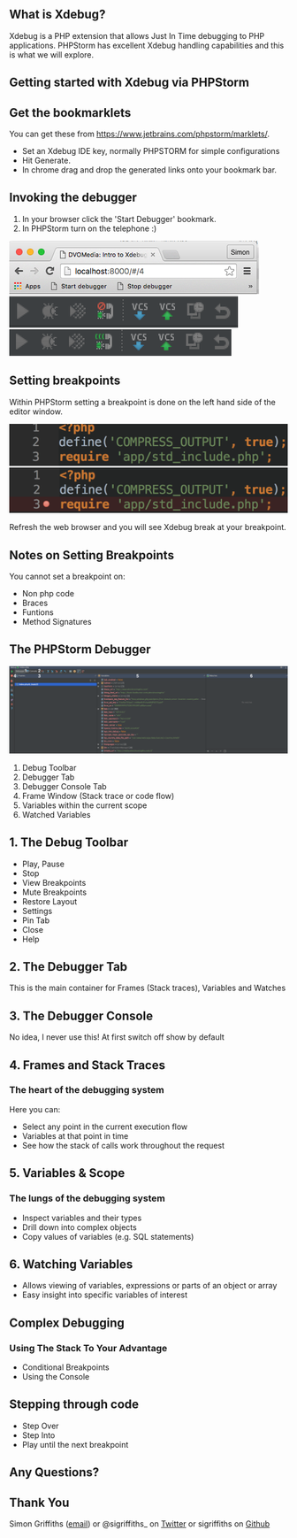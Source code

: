 ## What is Xdebug?

Xdebug is a PHP extension that allows Just In Time debugging to PHP applications.  PHPStorm has excellent Xdebug
handling capabilities and this is what we will explore.



## Getting started with Xdebug via PHPStorm



## Get the bookmarklets

You can get these from https://www.jetbrains.com/phpstorm/marklets/.

* Set an Xdebug IDE key, normally PHPSTORM for simple configurations    <!-- .element: class="fragment" data-fragment-index="1" -->
* Hit Generate.                                                         <!-- .element: class="fragment" data-fragment-index="2" -->
* In chrome drag and drop the generated links onto your bookmark bar.   <!-- .element: class="fragment" data-fragment-index="3" -->



## Invoking the debugger

1. In your browser click the 'Start Debugger' bookmark.
1. In PHPStorm turn on the telephone :)

<img src="img/chrome-bookmarks.png"><br />
<img src="img/listener-off.png">
<img src="img/listener-on.png">



## Setting breakpoints

Within PHPStorm setting a breakpoint is done on the left hand side of the editor window.

<img src="img/breakpoint-unset.png">                                    <!-- .element: class="fragment" data-fragment-index="1" -->
<img src="img/breakpoint-set.png">                                      <!-- .element: class="fragment" data-fragment-index="2" -->

Refresh the web browser and you will see Xdebug break at your breakpoint.<!-- .element: class="fragment" data-fragment-index="2" -->



## Notes on Setting Breakpoints

You cannot set a breakpoint on:
* Non php code
* Braces
* Funtions
* Method Signatures



## The PHPStorm Debugger

<img src="img/PHPStorm-Debug-Tab.png">

1. Debug Toolbar
2. Debugger Tab
3. Debugger Console Tab
4. Frame Window (Stack trace or code flow)
5. Variables within the current scope
6. Watched Variables



## 1. The Debug Toolbar

* Play, Pause
* Stop
* View Breakpoints
* Mute Breakpoints
* Restore Layout
* Settings
* Pin Tab
* Close
* Help



## 2. The Debugger Tab

This is the main container for Frames (Stack traces), Variables and Watches



## 3. The Debugger Console

No idea, I never use this!
At first switch off show by default



## 4. Frames and Stack Traces

### The heart of the debugging system
Here you can:
* Select any point in the current execution flow
* Variables at that point in time
* See how the stack of calls work throughout the request



## 5. Variables & Scope

### The lungs of the debugging system
* Inspect variables and their types
* Drill down into complex objects
* Copy values of variables (e.g. SQL statements)



## 6. Watching Variables

* Allows viewing of variables, expressions or parts of an object or array
* Easy insight into specific variables of interest

## Complex Debugging

### Using The Stack To Your Advantage

* Conditional Breakpoints
* Using the Console



## Stepping through code

* Step Over
* Step Into
* Play until the next breakpoint



## Any Questions?



## Thank You

Simon Griffiths ([email](mailto:simon.griffiths@dvomedia.net))
or @sigriffiths_ on [Twitter](http://twitter.com/sigriffiths_)
or sigriffiths on [Github](https://github.com/sigriffiths)